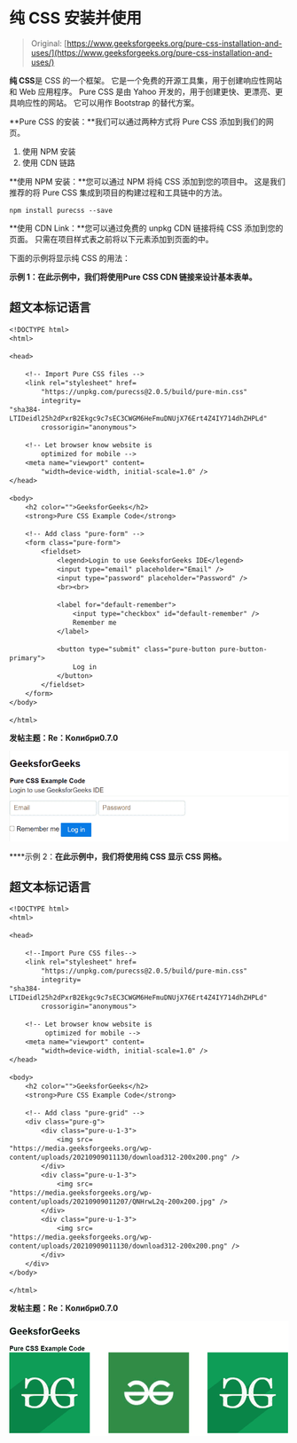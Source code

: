 # 纯 CSS 安装并使用

> Original: [https://www.geeksforgeeks.org/pure-css-installation-and-uses/](https://www.geeksforgeeks.org/pure-css-installation-and-uses/)

**纯 CSS**是 CSS 的一个框架。 它是一个免费的开源工具集，用于创建响应性网站和 Web 应用程序。 Pure CSS 是由 Yahoo 开发的，用于创建更快、更漂亮、更具响应性的网站。 它可以用作 Bootstrap 的替代方案。

**Pure CSS 的安装：**我们可以通过两种方式将 Pure CSS 添加到我们的网页。

1.  使用 NPM 安装
2.  使用 CDN 链路

**使用 NPM 安装：**您可以通过 NPM 将纯 CSS 添加到您的项目中。 这是我们推荐的将 Pure CSS 集成到项目的构建过程和工具链中的方法。

```
npm install purecss --save
```

**使用 CDN Link：**您可以通过免费的 unpkg CDN 链接将纯 CSS 添加到您的页面。 只需在项目样式表之前将以下<link>元素添加到页面的<head>中。

> <link rel="”stylesheet”" href="”https://unpkg.com/purecss@2.0.5/build/pure-min.css”" integrity="”sha384-LTIDeidl25h2dPxrB2Ekgc9c7sEC3CWGM6HeFmuDNUjX76Ert4Z4IY714dhZHPLd”" crossorigin="”anonymous”">

下面的示例将显示纯 CSS 的用法：

**示例 1：**在此示例中，我们将使用**Pure CSS CDN 链接来设计基本表单。**

## **超文本标记语言**

```
<!DOCTYPE html>
<html>

<head>

    <!-- Import Pure CSS files -->
    <link rel="stylesheet" href=
        "https://unpkg.com/purecss@2.0.5/build/pure-min.css"
        integrity=
"sha384-LTIDeidl25h2dPxrB2Ekgc9c7sEC3CWGM6HeFmuDNUjX76Ert4Z4IY714dhZHPLd"
        crossorigin="anonymous">

    <!-- Let browser know website is
        optimized for mobile -->
    <meta name="viewport" content=
        "width=device-width, initial-scale=1.0" />
</head>

<body>
    <h2 color="">GeeksforGeeks</h2>
    <strong>Pure CSS Example Code</strong>

    <!-- Add class "pure-form" -->
    <form class="pure-form">
        <fieldset>
            <legend>Login to use GeeksforGeeks IDE</legend>
            <input type="email" placeholder="Email" />
            <input type="password" placeholder="Password" />
            <br><br>

            <label for="default-remember">
                <input type="checkbox" id="default-remember" />
                Remember me
            </label>

            <button type="submit" class="pure-button pure-button-primary">
                Log in
            </button>
        </fieldset>
    </form>
</body>

</html>
```

**发帖主题：Re：Колибри0.7.0**

**![](img/d1c70f385381a0698970a71bb47e1a19.png)**

****示例 2：**在此示例中，我们将使用纯 CSS 显示 CSS 网格。**

## **超文本标记语言**

```
<!DOCTYPE html>
<html>

<head>

    <!--Import Pure CSS files-->
    <link rel="stylesheet" href=
        "https://unpkg.com/purecss@2.0.5/build/pure-min.css"
        integrity=
"sha384-LTIDeidl25h2dPxrB2Ekgc9c7sEC3CWGM6HeFmuDNUjX76Ert4Z4IY714dhZHPLd"
        crossorigin="anonymous">

    <!-- Let browser know website is
         optimized for mobile -->
    <meta name="viewport" content=
        "width=device-width, initial-scale=1.0" />
</head>

<body>
    <h2 color="">GeeksforGeeks</h2>
    <strong>Pure CSS Example Code</strong>

    <!-- Add class "pure-grid" -->
    <div class="pure-g">
        <div class="pure-u-1-3">
            <img src=
"https://media.geeksforgeeks.org/wp-content/uploads/20210909011130/download312-200x200.png" />
        </div>
        <div class="pure-u-1-3">
            <img src=
"https://media.geeksforgeeks.org/wp-content/uploads/20210909011207/QNHrwL2q-200x200.jpg" />
        </div>
        <div class="pure-u-1-3">
            <img src=
"https://media.geeksforgeeks.org/wp-content/uploads/20210909011130/download312-200x200.png" />
        </div>
    </div>
</body>

</html>
```

**发帖主题：Re：Колибри0.7.0**

**![](img/905bc041e8861fe49bf697806695dd0c.png)**
